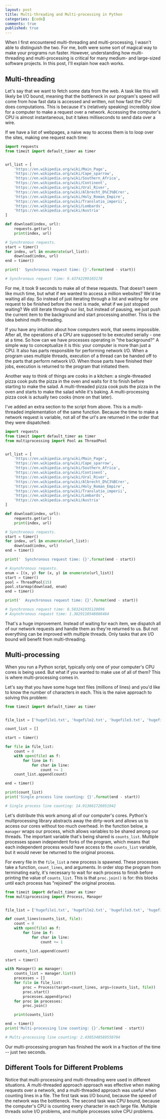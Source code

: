 ```yaml
---
layout: post
title: Multi-threading and Multi-processing in Python
categories: [code]
comments: true
published: true
---
```


When I first encountered multi-threading and multi-processing, I wasn't able to distinguish the two. For me, both were some sort of magical way to make your programs run faster. However, understanding how multi-threading and multi-processing is critical for many medium- and large-sized software projects. In this post, I'll explain how each works.

<!--more-->

## Multi-threading

Let's say that we want to fetch some data from the web. A task like this will likely be I/O bound, meaning that the bottleneck in our program's speed will come from how fast data is accessed and written, not how fast the CPU does computations. This is because it's (relatively speaking) incredibly slow for a computer to make a request over a network. Accessing the computer's CPU is almost instantaneous, but it takes milliseconds to send data over a wire. 

If we have a list of webpages, a naive way to access them is to loop over the sites, making one request each time:

~~~python
import requests
from timeit import default_timer as timer


url_list = [
    'https://en.wikipedia.org/wiki/Main_Page',
    'https://en.wikipedia.org/wiki/Cape_sparrow',
    'https://en.wikipedia.org/wiki/Southern_Africa',
    'https://en.wikipedia.org/wiki/Continent',
    'https://en.wikipedia.org/wiki/Ural_River',
    'https://en.wikipedia.org/wiki/Albrecht_D%C3%BCrer',
    'https://en.wikipedia.org/wiki/Holy_Roman_Empire',
    'https://en.wikipedia.org/wiki/Translatio_imperii',
    'https://en.wikipedia.org/wiki/Lombards',
    'https://en.wikipedia.org/wiki/Austria'
]

def download(index, url):
    requests.get(url)
    print(index, url)

# Synchronous requests.
start = timer()
for index, url in enumerate(url_list):
    download(index, url)
end = timer()

print('  Synchronous request time: {}'.format(end - start))

# Synchronous request time: 9.43742299103178
~~~

For me, it took 9 seconds to make all of these requests. That doesn't seem like much time, but what if we wanted to access a million websites? We'd be waiting all day. So instead of just iterating through a list and waiting for one request to be finished before the next is made, what if we just stopped waiting? We still iterate through our list, but instead of pausing, we just push the current item to the background and start processing another. This is the idea behind multi-threading.

If you have any intuition about how computers work, that seems impossible. After all, the operations of a CPU are supposed to be executed serially - one at a time. So how can we have processes operating in "the background?" A simple way to conceptualize it is this: your computer is more than just a CPU. It also has parts responsible for performing network I/O. When a program uses multiple threads, execution of a thread can be handed off to the parts that perform network I/O. When those parts have finished their jobs, execution is returned to the program that initiated them.

Another way to think of things are cooks in a kitchen: a single-threaded pizza cook puts the pizza in the oven and waits for it to finish before starting to make the salad. A multi-threaded pizza cook puts the pizza in the oven and starts to make the salad while it's baking. A multi-processing pizza cook is actually two cooks (more on that later).

I've added an extra section to the script from above. This is a multi-threaded implementation of the same function. Because the time to make a network request is variable, not all of the url's are returned in the order that they were dispatched:

~~~python
import requests
from timeit import default_timer as timer
from multiprocessing import Pool as ThreadPool


url_list = [
    'https://en.wikipedia.org/wiki/Main_Page',
    'https://en.wikipedia.org/wiki/Cape_sparrow',
    'https://en.wikipedia.org/wiki/Southern_Africa',
    'https://en.wikipedia.org/wiki/Continent',
    'https://en.wikipedia.org/wiki/Ural_River',
    'https://en.wikipedia.org/wiki/Albrecht_D%C3%BCrer',
    'https://en.wikipedia.org/wiki/Holy_Roman_Empire',
    'https://en.wikipedia.org/wiki/Translatio_imperii',
    'https://en.wikipedia.org/wiki/Lombards',
    'https://en.wikipedia.org/wiki/Austria'
]

def download(index, url):
    requests.get(url)
    print(index, url)

# Synchronous requests.
start = timer()
for index, url in enumerate(url_list):
    download(index, url)
end = timer()

print('  Synchronous request time: {}'.format(end - start))

# Asynchronous requests.
enum = [(x, y) for (x, y) in enumerate(url_list)]
start = timer() 
pool = ThreadPool(15) 
pool.starmap(download, enum)
end = timer()

print('  Asynchronous request time: {}'.format(end - start))

# Synchronous request time: 8.583241935120896
# Asynchronous request time: 1.3029110548086464
~~~

That's a huge improvement. Instead of waiting for each item, we dispatch all of our network requests and handle them as they're returned to us. But not everything can be improved with multiple threads. Only tasks that are I/O bound will benefit from multi-threading.


## Multi-processing

When you run a Python script, typically only one of your computer's CPU cores is being used. But what if you wanted to make use of all of them? This is where multi-processing comes in.

Let's say that you have some huge text files (millions of lines) and you'd like to know the number of characters in each. This is the naive approach to solving this problem:

~~~python
from timeit import default_timer as timer


file_list = ['hugefile1.txt', 'hugefile2.txt', 'hugefile3.txt', 'hugefile4.txt', 'hugefile5.txt']

count_list = []

start = timer()

for file in file_list:
    count = 0
    with open(file) as f:
        for line in f:
            for char in line:
                count += 1
    count_list.append(count)

end = timer()

print(count_list)
print('Single process line counting: {}'.format(end - start))

# Single process line counting: 14.913661726051942
~~~

Let's distribute this work among all of our computer's cores. Python's multiprocessing library abstracts away the dirty-work and allows us to access our cores without too much overhead. In the function below, a `manager` wraps our process, which allows variables to be shared among our threads. The important variable that's being shared is `counts_list`. Multiple processes spawn independent forks of the program, which means that each independent process would have access to the `counts_list` variable, but it would never be returned to the original process.

For every file in the `file_list` a new process is spawned. These processes take a function, `count_lines`, and arguments. In order stop the program from terminating early, it's necessary to wait for each process to finish before printing the value of `counts_list`. This is that `proc.join()` is for: this blocks until each process has "rejoined" the original process.

~~~python
from timeit import default_timer as timer
from multiprocessing import Process, Manager


file_list = ['hugefile1.txt', 'hugefile2.txt', 'hugefile3.txt', 'hugefile4.txt', 'hugefile5.txt']

def count_lines(counts_list, file):
    count = 0
    with open(file) as f:
        for line in f:
            for char in line:
                count += 1

    counts_list.append(count)

start = timer()

with Manager() as manager:
    counts_list = manager.list()
    processes = []
    for file in file_list:
        proc = Process(target=count_lines, args=(counts_list, file))
        proc.start()
        processes.append(proc)
    for proc in processes:
        proc.join()

    print(counts_list)

end = timer()
print('Multi-processing line counting: {}'.format(end - start))

# Multi-processing line counting: 2.4305348589550704
~~~

Our multi-processing program has finished the work in a fraction of the time -- just two seconds.


## Different Tools for Different Problems

Notice that multi-processing and multi-threading were used in different situations. A multi-threaded approach approach was effective when making requests over a network, and a multi-threaded approach was useful when counting lines in a file. The first task was I/O bound, because the speed of the network was the bottleneck. The second task was CPU bound, because the computer's CPU is counting every character in each large file. Multiple threads solve I/O problems, and multiple processes solve CPU problems.
